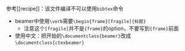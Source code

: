 参考[[recipe]]：该文件编译不可以使用`bibtex`命令
- beamer中使用`\verb`需要`\begin{frame}[fragile]{标题}`
  - 注意这个`[fragile]`并不是`{frame}`的option，不要写到`{frame}`前面
- 使用中文：把开始的`\documentclass{beamer}`改成`\documentclass{ctexbeamer}`